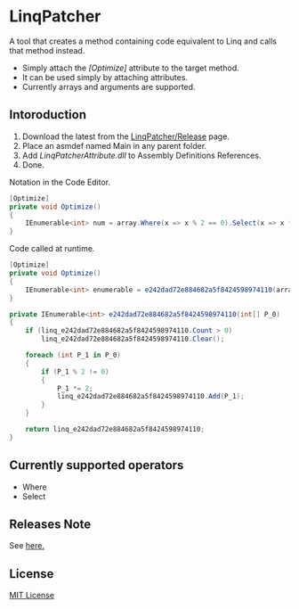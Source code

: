 # LinqPatcher

A tool that creates a method containing code equivalent to Linq and calls that method instead.

  - Simply attach the *[Optimize]* attribute to the target method.
  - It can be used simply by attaching attributes.
  - Currently arrays and arguments are supported.
  
## Intoroduction

  1. Download the latest from the [LinqPatcher/Release](https://github.com/aiczk/LinqPatcher/releases) page.
  2. Place an asmdef named Main in any parent folder.
  3. Add *LinqPatcherAttribute.dll* to Assembly Definitions References.
  4. Done.

Notation in the Code Editor.
```cs
[Optimize]
private void Optimize()
{
	IEnumerable<int> num = array.Where(x => x % 2 == 0).Select(x => x * 2);
}
```

Code called at runtime.
```cs
[Optimize]
private void Optimize()
{
	IEnumerable<int> enumerable = e242dad72e884682a5f8424598974110(array);
}

private IEnumerable<int> e242dad72e884682a5f8424598974110(int[] P_0)
{
	if (linq_e242dad72e884682a5f8424598974110.Count > 0)
		linq_e242dad72e884682a5f8424598974110.Clear();

	foreach (int P_1 in P_0)
	{
		if (P_1 % 2 != 0)
		{
			P_1 *= 2;
			linq_e242dad72e884682a5f8424598974110.Add(P_1);
		}
	}

	return linq_e242dad72e884682a5f8424598974110;
}
```


## Currently supported operators
 - Where
 - Select
 
## Releases Note
See [here.](https://github.com/aiczk/LinqPatcher/releases)

## License
[MIT License](https://github.com/aiczk/LinqPatcher/blob/master/License.txt)
